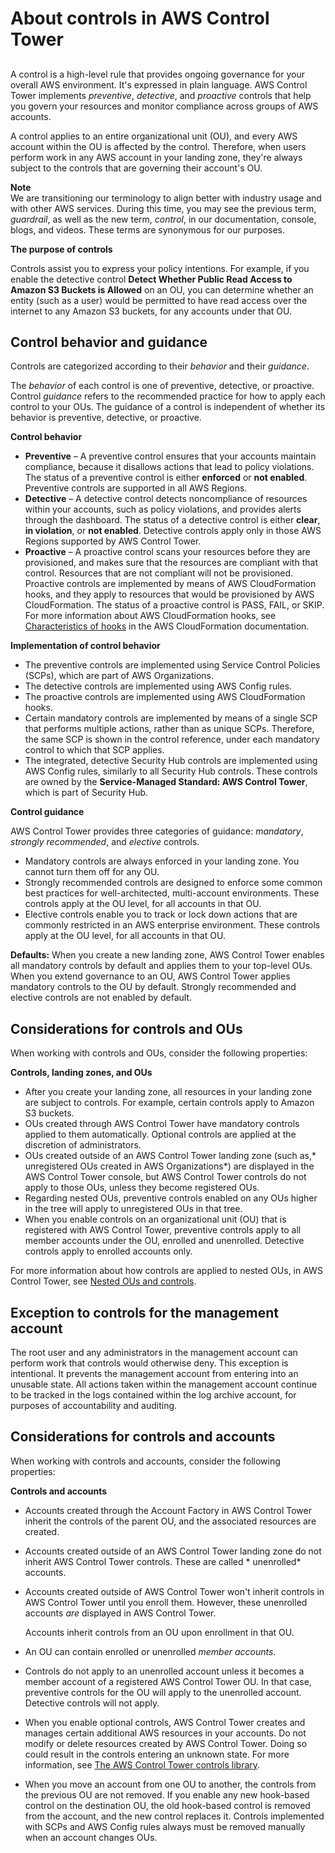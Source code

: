 # About controls in AWS Control Tower<a name="controls"></a>

## <a name="control-definition"></a>

A control is a high\-level rule that provides ongoing governance for your overall AWS environment\. It's expressed in plain language\. AWS Control Tower implements *preventive*, *detective*, and *proactive* controls that help you govern your resources and monitor compliance across groups of AWS accounts\.

A control applies to an entire organizational unit \(OU\), and every AWS account within the OU is affected by the control\. Therefore, when users perform work in any AWS account in your landing zone, they're always subject to the controls that are governing their account's OU\.

**Note**  
We are transitioning our terminology to align better with industry usage and with other AWS services\. During this time, you may see the previous term, *guardrail*, as well as the new term, *control*, in our documentation, console, blogs, and videos\. These terms are synonymous for our purposes\.

**The purpose of controls**

Controls assist you to express your policy intentions\. For example, if you enable the detective control **Detect Whether Public Read Access to Amazon S3 Buckets is Allowed** on an OU, you can determine whether an entity \(such as a user\) would be permitted to have read access over the internet to any Amazon S3 buckets, for any accounts under that OU\.

## Control behavior and guidance<a name="control-behavior"></a>

Controls are categorized according to their *behavior* and their *guidance*\.

The *behavior* of each control is one of preventive, detective, or proactive\. Control *guidance* refers to the recommended practice for how to apply each control to your OUs\. The guidance of a control is independent of whether its behavior is preventive, detective, or proactive\.



**Control behavior**
+ **Preventive** – A preventive control ensures that your accounts maintain compliance, because it disallows actions that lead to policy violations\. The status of a preventive control is either **enforced** or **not enabled**\. Preventive controls are supported in all AWS Regions\.
+ **Detective** – A detective control detects noncompliance of resources within your accounts, such as policy violations, and provides alerts through the dashboard\. The status of a detective control is either **clear**, **in violation**, or **not enabled**\. Detective controls apply only in those AWS Regions supported by AWS Control Tower\.
+  **Proactive** – A proactive control scans your resources before they are provisioned, and makes sure that the resources are compliant with that control\. Resources that are not compliant will not be provisioned\. Proactive controls are implemented by means of AWS CloudFormation hooks, and they apply to resources that would be provisioned by AWS CloudFormation\. The status of a proactive control is PASS, FAIL, or SKIP\. For more information about AWS CloudFormation hooks, see [Characteristics of hooks](https://docs.aws.amazon.com/cloudformation-cli/latest/userguide/hooks.html#hooks-characteristics) in the AWS CloudFormation documentation\.

**Implementation of control behavior**
+ The preventive controls are implemented using Service Control Policies \(SCPs\), which are part of AWS Organizations\.
+ The detective controls are implemented using AWS Config rules\.
+ The proactive controls are implemented using AWS CloudFormation hooks\.
+ Certain mandatory controls are implemented by means of a single SCP that performs multiple actions, rather than as unique SCPs\. Therefore, the same SCP is shown in the control reference, under each mandatory control to which that SCP applies\.
+ The integrated, detective Security Hub controls are implemented using AWS Config rules, similarly to all Security Hub controls\. These controls are owned by the **Service\-Managed Standard: AWS Control Tower**, which is part of Security Hub\.

**Control guidance**

AWS Control Tower provides three categories of guidance: *mandatory*, *strongly recommended*, and *elective* controls\.
+ Mandatory controls are always enforced in your landing zone\. You cannot turn them off for any OU\.
+ Strongly recommended controls are designed to enforce some common best practices for well\-architected, multi\-account environments\. These controls apply at the OU level, for all accounts in that OU\.
+ Elective controls enable you to track or lock down actions that are commonly restricted in an AWS enterprise environment\. These controls apply at the OU level, for all accounts in that OU\.

**Defaults:** When you create a new landing zone, AWS Control Tower enables all mandatory controls by default and applies them to your top\-level OUs\. When you extend governance to an OU, AWS Control Tower applies mandatory controls to the OU by default\. Strongly recommended and elective controls are not enabled by default\.

## Considerations for controls and OUs<a name="control-considerations"></a>

When working with controls and OUs, consider the following properties:

**Controls, landing zones, and OUs**
+ After you create your landing zone, all resources in your landing zone are subject to controls\. For example, certain controls apply to Amazon S3 buckets\.
+ OUs created through AWS Control Tower have mandatory controls applied to them automatically\. Optional controls are applied at the discretion of administrators\.
+ OUs created outside of an AWS Control Tower landing zone \(such as,* unregistered OUs created in AWS Organizations*\) are displayed in the AWS Control Tower console, but AWS Control Tower controls do not apply to those OUs, unless they become registered OUs\.
+ Regarding nested OUs, preventive controls enabled on any OUs higher in the tree will apply to unregistered OUs in that tree\.
+ When you enable controls on an organizational unit \(OU\) that is registered with AWS Control Tower, preventive controls apply to all member accounts under the OU, enrolled and unenrolled\. Detective controls apply to enrolled accounts only\.

For more information about how controls are applied to nested OUs, in AWS Control Tower, see [Nested OUs and controls](nested-ous.md#nested-ous-and-controls)\.

## Exception to controls for the management account<a name="exception-to-controls"></a>

The root user and any administrators in the management account can perform work that controls would otherwise deny\. This exception is intentional\. It prevents the management account from entering into an unusable state\. All actions taken within the management account continue to be tracked in the logs contained within the log archive account, for purposes of accountability and auditing\.

## Considerations for controls and accounts<a name="controls-and-accounts"></a>

When working with controls and accounts, consider the following properties:

**Controls and accounts**
+ Accounts created through the Account Factory in AWS Control Tower inherit the controls of the parent OU, and the associated resources are created\.
+ Accounts created outside of an AWS Control Tower landing zone do not inherit AWS Control Tower controls\. These are called * unenrolled* accounts\.
+ Accounts created outside of AWS Control Tower won't inherit controls in AWS Control Tower until you enroll them\. However, these unenrolled accounts *are* displayed in AWS Control Tower\.

  Accounts inherit controls from an OU upon enrollment in that OU\.
+ An OU can contain enrolled or unenrolled *member accounts*\.
+ Controls do not apply to an unenrolled account unless it becomes a member account of a registered AWS Control Tower OU\. In that case, preventive controls for the OU will apply to the unenrolled account\. Detective controls will not apply\.
+ When you enable optional controls, AWS Control Tower creates and manages certain additional AWS resources in your accounts\. Do not modify or delete resources created by AWS Control Tower\. Doing so could result in the controls entering an unknown state\. For more information, see [The AWS Control Tower controls library](controls-reference.md)\.
+ When you move an account from one OU to another, the controls from the previous OU are not removed\. If you enable any new hook\-based control on the destination OU, the old hook\-based control is removed from the account, and the new control replaces it\. Controls implemented with SCPs and AWS Config rules always must be removed manually when an account changes OUs\.
